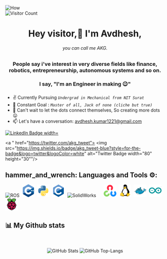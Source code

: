 ![How](https://forthebadge.com/images/badges/built-by-DEVELOPERS.svg)  <br/>
![Visitor Count](https://profile-counter.glitch.me/{akg-codes}/count.svg) <br/>
 

      
### <h1 align="center">Hey visitor,👋 I'm Avdhesh,</h1> 
<h6 align="center"> you can call me AKG.</h1>
 
### <h3 align="center">People say i've interest in very diverse fields like finance, robotics, entrepreneurship, autonomous systems and so on. <h3/>
### <h3 align="center">I say, "I'm an Engineer in making &#128521;"<h3/>
- ✌️ Currently Pursuing *`Undergrad in Mechanical from NIT Surat`*
- 🎯 Constant Goal : *`Master of all, Jack of none (cliche but true) `*
- 👀 Can't wait to let the dots connect themselves, So creating more dots &#128539;
- 📫 Let's have a conversation: avdhesh.kumar1221@gmail.com
<a href="https://www.linkedin.com/in/avdhesh-akg/">
    <img src="https://img.shields.io/badge/-Avdhesh-blue?style=flat&logo=Linkedin&logoColor=white" alt="LinkedIn Badge width="80" height="30""/>
  </a>

  <a " href="https://twitter.com/akg_tweet">
    <img src="https://img.shields.io/badge/akg_tweet-blue?style=for-the-badge&logo=twitter&logoColor=white" alt="Twitter Badge width="80" height="30""/>
  </a>
<br/>

 ## hammer_and_wrench: Languages and Tools ⚙:

<div>
  <img src="https://upload.wikimedia.org/wikipedia/commons/b/bb/Ros_logo.svg" title="ROS" alt="ROS" width="100" height="40"/>&nbsp;
  <img src="https://github.com/devicons/devicon/blob/master/icons/cplusplus/cplusplus-original.svg" title="C++" alt="C++" width="40" height="40"/>&nbsp;
  <img src="https://github.com/devicons/devicon/blob/master/icons/python/python-original.svg" title="Python" alt="Python" width="40" height="40"/>&nbsp;
  <img src="https://github.com/devicons/devicon/blob/master/icons/c/c-original.svg" title="C" alt="C" width="40" height="40"/>&nbsp;
  <img src="https://cdn.worldvectorlogo.com/logos/solidworks-logo-1.svg" title="SolidWorks" alt="SolidWorks" width="60" height="40"/>&nbsp;
  <!img src="https://github.com/devicons/devicon/blob/master/icons/pytorch/pytorch-original.svg" title="Pytorch" alt="Pytorch" width="40" height="40"/>&nbsp;
  <!img src="https://github.com/devicons/devicon/blob/master/icons/tensorflow/tensorflow-original.svg" title="TensorFlow" alt="TensorFlow" width="40" height="40"/>&nbsp;
  <img src="https://github.com/devicons/devicon/blob/master/icons/opencv/opencv-original.svg" title="OpenCV" alt="OpenCV" width="40" height="40"/>&nbsp;
  <img src="https://github.com/devicons/devicon/blob/master/icons/linux/linux-original.svg" title="Linux" alt="Linux" width="40" height="40"/>&nbsp;
  <img src="https://github.com/devicons/devicon/blob/master/icons/docker/docker-original.svg" title="Docker" alt="Docker" width="40" height="40"/>&nbsp;
  <img src="https://github.com/devicons/devicon/blob/master/icons/arduino/arduino-original.svg" title="Arduino" alt="Arduino" width="40" height="40"/>&nbsp;
  <img src="https://github.com/devicons/devicon/blob/master/icons/raspberrypi/raspberrypi-original.svg" title="RaspberryPi" alt="RaspberryPi" width="40" height="40"/>&nbsp;
</div>
 
<!-- <p align="center">
<img src="https://github-readme-stats.vercel.app/api?username=akg-codes&show_icons=true&theme=dracula" alt="akg-codes" />
</p>
 <p align="center">
<img src="https://github-readme-stats.vercel.app/api/top-langs/?username=akg-codes&theme=dracula&layout=compact" alt="akg-codes" />
</p> -->

## 📊 My Github stats
<br/>
<p align="center">
  <img src="https://github-readme-stats.vercel.app/api?username=akg-codes&show_icons=true&theme=chartreuse-dark" alt="GitHub Stats" align="center" width="48%" />
  <img src="https://github-readme-stats.vercel.app/api/top-langs/?username=akg-codes&layout=compact&theme=chartreuse-dark&langs_count=6" alt="GitHub Top-Langs" align="center" width="40%" />
 </p>
